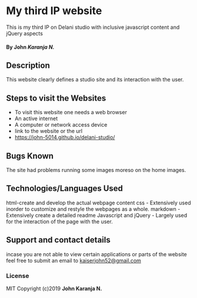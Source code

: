 # My third IP website
This is my third IP on Delani studio with inclusive javascript content and jQuery aspects
#### By  John *Karanja N.*
## Description
This website clearly defines a studio site and its interaction with the user.
## Steps to visit the Websites
* To visit this website one needs a web browser
* An active internet
* A computer or network access device
* link to the website or the url
* https://john-5014.github.io/delani-studio/


## Bugs Known

The site had problems running some images moreso on the home images.
## Technologies/Languages Used
html-create and develop the actual webpage content
css - Extensively used inorder to customize and restyle the webpages as a whole.
markdown - Extensively create a detailed readme
Javascript and jQuery - Largely used for the interaction of the page with the user.
## Support and contact details
incase you are not able to view certain applications or parts of the website feel free to submit an email to kaiserjohn52@gmail.com

### License
MIT
Copyright (c)2019 **John Karanja N.**